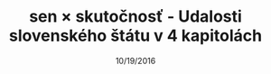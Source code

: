---
title:  sen × skutočnosť - Udalosti slovenského štátu v 4 kapitolách
h2: Udalosti slovenského štátu v 4 kapitolách
h3: Jeden národ, jedna strana, jeden vodca, ale aj vyše 70 000 obetí – obdobie rokov 1939 – 1945 patrí medzi najkomplikovanejšie obdobia slovenských dejín.
h4: Webstránka rozširuje výstavu "sen × skutočnosť. Umenie & propaganda 1939 – 1945" o historické súvislosti a ilustruje ich obrazovým materiálom, zvukovými a audiovizuálnymi záznamami.
slug: landing
date: 10/19/2016
image: sxs-bg.jpg
emailCTA: 'Chcem informácie o zverejnení ďalšej kapitoly.'
emailPlaceholder: 'e-mailová adresa'
emailButton: 'informujte ma'
emailNotice: 'Tretiu kapitolu zverejníme čoskoro.'
content:
    items: '@self.children'
---